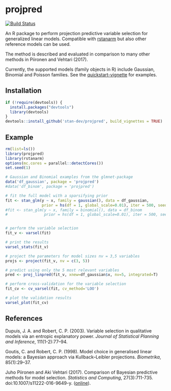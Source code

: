 # projpred


[![Build Status](https://travis-ci.org/stan-dev/projpred.svg?branch=master)](https://travis-ci.org/stan-dev/projpred)

An R package to perform projection predictive variable selection for generalized linear models. Compatible with [rstanarm][] but also other reference models can be used. 

The method is described and evaluated in comparison to many other methods in Piironen and Vehtari (2017). 

Currently, the supported models (family objects in R) include Gaussian, Binomial and Poisson families. See the [quickstart-vignette][] for examples.

Installation
------------

```R
if (!require(devtools)) {
  install.packages("devtools")
  library(devtools)
}
devtools::install_github('stan-dev/projpred', build_vignettes = TRUE)
```
    
Example
-------

```R
rm(list=ls())
library(projpred)
library(rstanarm)
options(mc.cores = parallel::detectCores())
set.seed(1)

# Gaussian and Binomial examples from the glmnet-package
data('df_gaussian', package = 'projpred')
#data('df_binom', package = 'projpred')

# fit the full model with a sparsifying prior
fit <- stan_glm(y ~ x, family = gaussian(), data = df_gaussian,
                prior = hs(df = 1, global_scale=0.01), iter = 500, seed = 1)
#fit <- stan_glm(y ~ x, family = binomial(), data = df_binom
#                prior = hs(df = 1, global_scale=0.01), iter = 500, seed = 1)


# perform the variable selection
fit_v <- varsel(fit)

# print the results
varsel_stats(fit_v)

# project the parameters for model sizes nv = 3,5 variables 
projs <- project(fit_v, nv = c(3, 5))

# predict using only the 5 most relevant variables
pred <- proj_linpred(fit_v, xnew=df_gaussian$x, nv=5, integrated=T)

# perform cross-validation for the variable selection
fit_cv <- cv_varsel(fit, cv_method='LOO')

# plot the validation results 
varsel_plot(fit_cv)
```


References
------------
Dupuis, J. A. and Robert, C. P. (2003). Variable selection in qualitative models via an entropic explanatory power. *Journal of Statistical Planning and Inference*, 111(1-2):77–94.

Goutis, C. and Robert, C. P. (1998). Model choice in generalised linear models: a Bayesian approach via Kullback–Leibler projections. *Biometrika*, 85(1):29–37.

Juho Piironen and Aki Vehtari (2017). Comparison of Bayesian predictive methods for model selection. *Statistics and Computing*, 27(3):711-735. doi:10.1007/s11222-016-9649-y. ([online][piironenvehtari]).


  [rstanarm]: https://github.com/stan-dev/rstanarm
  [piironenvehtari]: https://link.springer.com/article/10.1007/s11222-016-9649-y
  [quickstart-vignette]: https://htmlpreview.github.io/?https://github.com/stan-dev/projpred/blob/master/vignettes/quickstart.html

